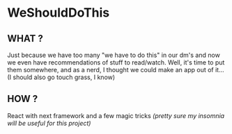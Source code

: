 # WeShouldDoThis

## WHAT ?

Just because we have too many "we have to do this" in our dm's and now we even have recommendations of stuff to read/watch. Well, it's time to put them somewhere, and as a nerd, I thought we could make an app out of it... (I should also go touch grass, I know)

## HOW ?

React with next framework and a few magic tricks _(pretty sure my insomnia will be useful for this project)_

